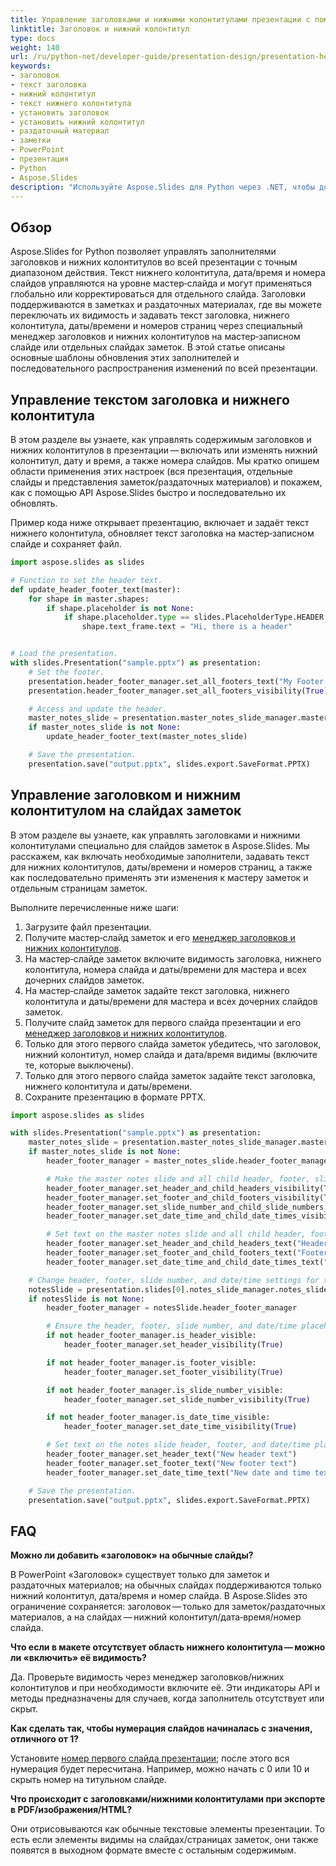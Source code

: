 ```yaml
---
title: Управление заголовками и нижними колонтитулами презентации с помощью Python
linktitle: Заголовок и нижний колонтитул
type: docs
weight: 140
url: /ru/python-net/developer-guide/presentation-design/presentation-header-and-footer/
keywords:
- заголовок
- текст заголовка
- нижний колонтитул
- текст нижнего колонтитула
- установить заголовок
- установить нижний колонтитул
- раздаточный материал
- заметки
- PowerPoint
- презентация
- Python
- Aspose.Slides
description: "Используйте Aspose.Slides для Python через .NET, чтобы добавлять и настраивать заголовки и нижние колонтитулы в презентациях PowerPoint и OpenDocument для профессионального вида."
---
```


## **Обзор**

Aspose.Slides for Python позволяет управлять заполнителями заголовков и нижних колонтитулов во всей презентации с точным диапазоном действия. Текст нижнего колонтитула, дата/время и номера слайдов управляются на уровне мастер‑слайда и могут применяться глобально или корректироваться для отдельного слайда. Заголовки поддерживаются в заметках и раздаточных материалах, где вы можете переключать их видимость и задавать текст заголовка, нижнего колонтитула, даты/времени и номеров страниц через специальный менеджер заголовков и нижних колонтитулов на мастер‑записном слайде или отдельных слайдах заметок. В этой статье описаны основные шаблоны обновления этих заполнителей и последовательного распространения изменений по всей презентации.

## **Управление текстом заголовка и нижнего колонтитула**

В этом разделе вы узнаете, как управлять содержимым заголовков и нижних колонтитулов в презентации — включать или изменять нижний колонтитул, дату и время, а также номера слайдов. Мы кратко опишем области применения этих настроек (вся презентация, отдельные слайды и представления заметок/раздаточных материалов) и покажем, как с помощью API Aspose.Slides быстро и последовательно их обновлять.

Пример кода ниже открывает презентацию, включает и задаёт текст нижнего колонтитула, обновляет текст заголовка на мастер‑записном слайде и сохраняет файл.

```py
import aspose.slides as slides

# Function to set the header text.
def update_header_footer_text(master):
    for shape in master.shapes:
        if shape.placeholder is not None:
            if shape.placeholder.type == slides.PlaceholderType.HEADER:
                shape.text_frame.text = "Hi, there is a header"


# Load the presentation.
with slides.Presentation("sample.pptx") as presentation:
    # Set the footer.
    presentation.header_footer_manager.set_all_footers_text("My Footer text")
    presentation.header_footer_manager.set_all_footers_visibility(True)

    # Access and update the header.
    master_notes_slide = presentation.master_notes_slide_manager.master_notes_slide
    if master_notes_slide is not None:
        update_header_footer_text(master_notes_slide)

    # Save the presentation.
    presentation.save("output.pptx", slides.export.SaveFormat.PPTX)
```

## **Управление заголовком и нижним колонтитулом на слайдах заметок**

В этом разделе вы узнаете, как управлять заголовками и нижними колонтитулами специально для слайдов заметок в Aspose.Slides. Мы расскажем, как включать необходимые заполнители, задавать текст для нижних колонтитулов, даты/времени и номеров страниц, а также как последовательно применять эти изменения к мастеру заметок и отдельным страницам заметок.

Выполните перечисленные ниже шаги:

1. Загрузите файл презентации.  
2. Получите мастер‑слайд заметок и его [менеджер заголовков и нижних колонтитулов](https://reference.aspose.com/slides/python-net/aspose.slides/masternotesslideheaderfootermanager/).  
3. На мастер‑слайде заметок включите видимость заголовка, нижнего колонтитула, номера слайда и даты/времени для мастера и всех дочерних слайдов заметок.  
4. На мастер‑слайде заметок задайте текст заголовка, нижнего колонтитула и даты/времени для мастера и всех дочерних слайдов заметок.  
5. Получите слайд заметок для первого слайда презентации и его [менеджер заголовков и нижних колонтитулов](https://reference.aspose.com/slides/python-net/aspose.slides/notesslideheaderfootermanager/).  
6. Только для этого первого слайда заметок убедитесь, что заголовок, нижний колонтитул, номер слайда и дата/время видимы (включите те, которые выключены).  
7. Только для этого первого слайда заметок задайте текст заголовка, нижнего колонтитула и даты/времени.  
8. Сохраните презентацию в формате PPTX.

```py
import aspose.slides as slides

with slides.Presentation("sample.pptx") as presentation:
    master_notes_slide = presentation.master_notes_slide_manager.master_notes_slide
    if master_notes_slide is not None:
        header_footer_manager = master_notes_slide.header_footer_manager

        # Make the master notes slide and all child header, footer, slide number, and date/time placeholders visible.
        header_footer_manager.set_header_and_child_headers_visibility(True)
        header_footer_manager.set_footer_and_child_footers_visibility(True)
        header_footer_manager.set_slide_number_and_child_slide_numbers_visibility(True)
        header_footer_manager.set_date_time_and_child_date_times_visibility(True)

        # Set text on the master notes slide and all child header, footer, and date/time placeholders.
        header_footer_manager.set_header_and_child_headers_text("Header text")
        header_footer_manager.set_footer_and_child_footers_text("Footer text")
        header_footer_manager.set_date_time_and_child_date_times_text("Date and time text")

    # Change header, footer, slide number, and date/time settings for the first notes slide only.
    notesSlide = presentation.slides[0].notes_slide_manager.notes_slide
    if notesSlide is not None:
        header_footer_manager = notesSlide.header_footer_manager

        # Ensure the header, footer, slide number, and date/time placeholders are visible.
        if not header_footer_manager.is_header_visible:
            header_footer_manager.set_header_visibility(True)

        if not header_footer_manager.is_footer_visible:
            header_footer_manager.set_footer_visibility(True)

        if not header_footer_manager.is_slide_number_visible:
            header_footer_manager.set_slide_number_visibility(True)

        if not header_footer_manager.is_date_time_visible:
            header_footer_manager.set_date_time_visibility(True)

        # Set text on the notes slide header, footer, and date/time placeholders.
        header_footer_manager.set_header_text("New header text")
        header_footer_manager.set_footer_text("New footer text")
        header_footer_manager.set_date_time_text("New date and time text")

    # Save the presentation.
    presentation.save("output.pptx", slides.export.SaveFormat.PPTX)
```

## **FAQ**

**Можно ли добавить «заголовок» на обычные слайды?**

В PowerPoint «Заголовок» существует только для заметок и раздаточных материалов; на обычных слайдах поддерживаются только нижний колонтитул, дата/время и номер слайда. В Aspose.Slides это ограничение сохраняется: заголовок — только для заметок/раздаточных материалов, а на слайдах — нижний колонтитул/дата‑время/номер слайда.

**Что если в макете отсутствует область нижнего колонтитула — можно ли «включить» её видимость?**

Да. Проверьте видимость через менеджер заголовков/нижних колонтитулов и при необходимости включите её. Эти индикаторы API и методы предназначены для случаев, когда заполнитель отсутствует или скрыт.

**Как сделать так, чтобы нумерация слайдов начиналась с значения, отличного от 1?**

Установите [номер первого слайда презентации](https://reference.aspose.com/slides/python-net/aspose.slides/presentation/first_slide_number/); после этого вся нумерация будет пересчитана. Например, можно начать с 0 или 10 и скрыть номер на титульном слайде.

**Что происходит с заголовками/нижними колонтитулами при экспорте в PDF/изображения/HTML?**

Они отрисовываются как обычные текстовые элементы презентации. То есть если элементы видимы на слайдах/страницах заметок, они также появятся в выходном формате вместе с остальным содержимым.